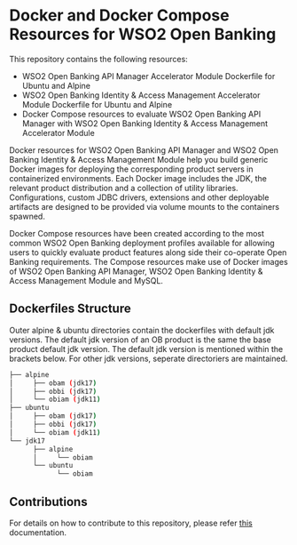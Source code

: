# Docker and Docker Compose Resources for WSO2 Open Banking

This repository contains the following resources:

- WSO2 Open Banking API Manager Accelerator Module Dockerfile for Ubuntu and Alpine
- WSO2 Open Banking Identity & Access Management Accelerator Module Dockerfile for Ubuntu and Alpine
- Docker Compose resources to evaluate WSO2 Open Banking API Manager with WSO2 Open Banking Identity & Access Management Accelerator Module

Docker resources for WSO2 Open Banking API Manager and WSO2 Open Banking Identity & Access Management Module help you build generic Docker images for deploying the corresponding product servers in containerized environments. Each Docker image includes the JDK, the relevant product distribution and a collection of utility libraries. Configurations, custom JDBC
drivers, extensions and other deployable artifacts are designed to be provided via volume mounts to the containers spawned.

Docker Compose resources have been created according to the most common WSO2 Open Banking deployment profiles available for allowing users to quickly evaluate product features along side their co-operate Open Banking requirements. The Compose resources make use of Docker images of WSO2 Open Banking API Manager, WSO2 Open Banking Identity & Access Management Module and MySQL.

## Dockerfiles Structure

  Outer alpine & ubuntu directories contain the dockerfiles with default jdk versions. The default jdk version of an OB product is the same the base product default jdk version. The default jdk version is mentioned within the brackets below. For other jdk versions, seperate directoriers are maintained.

```bash
├── alpine
│     ├── obam (jdk17)
│     ├── obbi (jdk17)
│     └── obiam (jdk11)
├── ubuntu
│     ├── obam (jdk17)
│     ├── obbi (jdk17)
│     └── obiam (jdk11)
└── jdk17
      ├── alpine
      │     └── obiam
      └── ubuntu
            └── obiam
```

## Contributions

For details on how to contribute to this repository, please refer [this](CONTRIBUTING.md) documentation.
